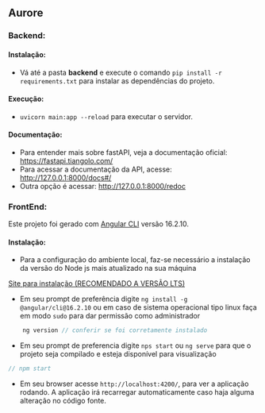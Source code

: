 ## Aurore

### Backend:

#### Instalação:
- Vá até a pasta **backend** e execute o comando `pip install -r requirements.txt` para instalar as dependências do projeto.

#### Execução:
- `uvicorn main:app --reload` para executar o servidor.

#### Documentação:
- Para entender mais sobre fastAPI, veja a documentação oficial: https://fastapi.tiangolo.com/
- Para acessar a documentação da API, acesse: http://127.0.0.1:8000/docs#/
- Outra opção é acessar: http://127.0.0.1:8000/redoc

### FrontEnd:

Este projeto foi gerado com [Angular CLI](https://github.com/angular/angular-cli) versão 16.2.10.

#### Instalação:

- Para a configuração do ambiente local, faz-se necessário a instalação da versão do Node js mais atualizado na sua máquina

[Site para instalação (RECOMENDADO A VERSÃO LTS)](https://nodejs.org/en)

- Em seu prompt de preferência digite `ng install -g @angular/cli@16.2.10` ou em caso de sistema operacional tipo linux faça em modo `sudo` para dar permissão como administrador

``` javascript
    ng version // conferir se foi corretamente instalado
```


- Em seu prompt de preferencia digite `nps start` ou `ng serve` para que o projeto seja compilado e esteja disponível para visualização

``` javascript
// npm start
```

- Em seu browser acesse `http://localhost:4200/`, para ver a aplicação rodando. A aplicação irá recarregar automaticamente caso haja alguma alteração no código fonte.
